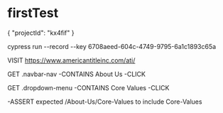 # firstTest
{
"projectId": "kx4fif"
}

cypress run --record --key 6708aeed-604c-4749-9795-6a1c1893c65a

VISIT https://www.americantitleinc.com/ati/

GET .navbar-nav
 -CONTAINS About Us
 -CLICK
 
GET .dropdown-menu
 -CONTAINS Core Values
 -CLICK
 
-ASSERT expected /About-Us/Core-Values to include Core-Values
